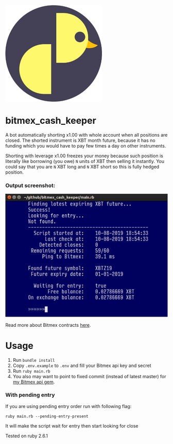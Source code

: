 <img src="https://raw.githubusercontent.com/dominikduda/config_files/master/dd_logo_blue_bg.png" width="300" height="300" />

# bitmex_cash_keeper
A bot automatically shorting x1.00 with whole account when all positions are closed.
The shorted instrument is XBT month future, because it has no funding which you would have to pay few times a day on other instruments.

Shorting with leverage x1.00 freezes your money because such position is literally like borrowing (you owe) `N` units of XBT then selling it instantly.
You could say that you are `N` XBT long and `N` XBT short so this is fully hedged position.

### Output screenshot:
![output](https://raw.githubusercontent.com/dominikduda/bitmex_cash_keeper/master/bitmex_cash_keeper_output.png)

Read more about Bitmex contracts [here](https://www.bitmex.com/app/perpetualContractsGuide).

# Usage
1. Run `bundle install`
2. Copy `.env.example` to `.env` and fill your Bitmex api key and secret
3. Run `ruby main.rb`
4. You also may want to point to fixed commit (instead of latest master) for [my Bitmex api gem](https://github.com/dominikduda/bitmex_cash_keeper/blob/master/Gemfile#L3).

### With pending entry
If you are using pending entry order run with following flag:

```
ruby main.rb --pending-entry-present
```

It will make the script wait for entry then start looking for close

Tested on ruby 2.6.1
